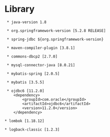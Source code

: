# Library
     * java-version 1.8
     
     * org.springframework-version [5.2.8 RELEASE]
     
     * spring-jdbc ${org.springframework-version}
     
     * maven-compiler-plugin [3.8.1]
     
     * commons-dbcp2 [2.7.0]
     
     * mysql-connector-java [8.0.21]
     
     * mybatis-spring [2.0.5]
     
     * mybatis [3.5.5]
     
     * ojdbc6 [11.2.0]
        <dependency>
            <groupId>com.oracle</groupId>
            <artifactId>ojdbc6</artifactId>
            <version>11.2.0</version>
        </dependency>   

    * lombok [1.18.12]

    * logback-classic [1.2.3]